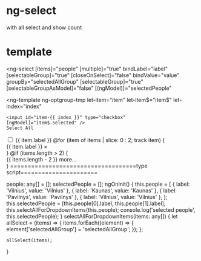 # ng-select
with all select and show count 

# template


<ng-select
  [items]="people"
  [multiple]="true"
  bindLabel="label"
  [selectableGroup]="true"
  [closeOnSelect]="false"
  bindValue="value"
  groupBy="selectedAllGroup"
  [selectableGroup]="true"
  [selectableGroupAsModel]="false"
  [(ngModel)]="selectedPeople"
>
  <ng-template
    ng-optgroup-tmp
    let-item="item"
    let-item$="item$"
    let-index="index"
  >
    <input id="item-{{ index }}" type="checkbox" [ngModel]="item$.selected" />
    Select All
  </ng-template>
  <ng-template
    ng-option-tmp
    let-item="item"
    let-item$="item$"
    let-index="index"
  >
    <input id="item-{{ index }}" type="checkbox" [ngModel]="item$.selected" />
    {{ item.label }}
  </ng-template>
  <ng-template ng-multi-label-tmp let-items="items" let-clear="clear">
    @for (item of items | slice: 0 : 2; track item) {
    <div class="ng-value">
      <span class="ng-value-label"> {{ item.label }}</span>
      <span class="ng-value-icon right" (click)="clear(item)" aria-hidden="true"
        >×</span
      >
    </div>
    } @if (items.length > 2) {
    <div class="ng-value">
      <span class="ng-value-label">{{ items.length - 2 }} more...</span>
    </div>
    }
  </ng-template>
</ng-select>
====================================type script======================

  people: any[] = [];
  selectedPeople = [];
  ngOnInit() {
    this.people = [
      { label: 'Vilnius', value: 'Vilnius' },
      { label: 'Kaunas', value: 'Kaunas' },
      { label: 'Pavilnys', value: 'Pavilnys' },
      { label: 'Vilnius', value: 'Vilnius' },
    ];
    this.selectedPeople = [this.people[0].label, this.people[1].label];
    this.selectAllForDropdownItems(this.people);
    console.log('selected people', this.selectedPeople);
  }
  selectAllForDropdownItems(items: any[]) {
    let allSelect = (items) => {
      items.forEach((element) => {
        element['selectedAllGroup'] = 'selectedAllGroup';
      });
    };

    allSelect(items);
  }
